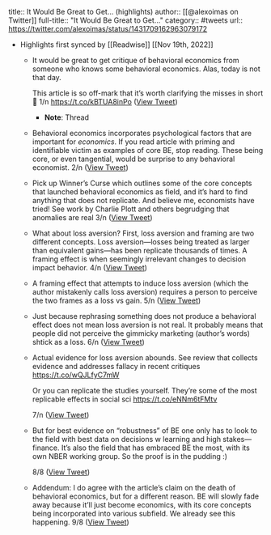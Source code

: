 title:: It Would Be Great to Get... (highlights)
author:: [[@alexoimas on Twitter]]
full-title:: "It Would Be Great to Get..."
category:: #tweets
url:: https://twitter.com/alexoimas/status/1431709162963079172

- Highlights first synced by [[Readwise]] [[Nov 19th, 2022]]
	- It would be great to get critique of behavioral economics from someone who knows some behavioral economics. Alas, today is not that day. 
	  
	  This article is so off-mark that it’s worth clarifying the misses in short 🧵 1/n
	   https://t.co/kBTUA8inPo ([View Tweet](https://twitter.com/alexoimas/status/1431709162963079172))
		- **Note**: Thread
	- Behavioral economics incorporates psychological factors that are important for *economics*. If you read article with priming and identifiable victim as examples of core BE, stop reading. These being core, or even tangential, would be surprise to any behavioral economist. 2/n ([View Tweet](https://twitter.com/alexoimas/status/1431709163898474498))
	- Pick up Winner’s Curse which outlines some of the core concepts that launched behavioral economics as field, and it’s hard to find anything that does not replicate. And believe me, economists have tried! See work by Charlie Plott and others begrudging that anomalies are real 3/n ([View Tweet](https://twitter.com/alexoimas/status/1431709164712116224))
	- What about loss aversion? First, loss aversion and framing are two different concepts. Loss aversion—losses being treated as larger than equivalent gains—has been replicate thousands of times. A framing effect is when seemingly irrelevant changes to decision impact behavior. 4/n ([View Tweet](https://twitter.com/alexoimas/status/1431709165957828616))
	- A framing effect that attempts to induce loss aversion (which the author mistakenly calls loss aversion) requires a person to perceive the two frames as a loss vs gain. 5/n ([View Tweet](https://twitter.com/alexoimas/status/1431709166876377095))
	- Just because rephrasing something does not produce a behavioral effect does not mean loss aversion is not real. It probably means that people did not perceive the gimmicky marketing (author’s words) shtick as a loss. 6/n ([View Tweet](https://twitter.com/alexoimas/status/1431709167673282561))
	- Actual evidence for loss aversion abounds. See review that collects evidence and addresses fallacy in recent critiques https://t.co/wQJLfyC7mW
	  
	  Or you can replicate the studies yourself. They’re some of the most replicable effects in social sci https://t.co/eNNm6tFMtv 
	  
	  7/n ([View Tweet](https://twitter.com/alexoimas/status/1431709168520638464))
	- But for best evidence on “robustness” of BE one only has to look to the field with best data on decisions w learning and high stakes—finance. It’s also the field that has embraced BE the most, with its own NBER working group. So the proof is in the pudding :)
	  
	  8/8 ([View Tweet](https://twitter.com/alexoimas/status/1431709169653096453))
	- Addendum: I do agree with the article’s claim on the death of behavioral economics, but for a different reason. BE will slowly fade away because it’ll just become economics, with its core concepts being incorporated into various subfield. We already see this happening. 9/8 ([View Tweet](https://twitter.com/alexoimas/status/1431709684604538886))